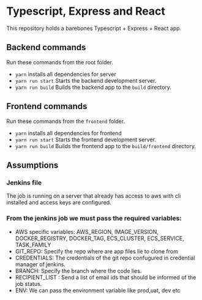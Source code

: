 # Typescript, Express and React

This repository holds a barebones Typescript + Express + React app.

## Backend commands
Run these commands from the root folder.
- `yarn` installs all dependencies for server
- `yarn run start` Starts the backend development server.
- `yarn run build` Builds the backend app to the `build` directory.


## Frontend commands
Run these commands from the `frontend` folder.
- `yarn` installs all dependencies for frontend
- `yarn run start` Starts the frontend development server.
- `yarn run build` Builds the frontend app to the `build/frontend` directory.

## Assumptions

### Jenkins file
The job is running on a server that already has access to aws with cli installed and access keys are configured.

### From the jenkins job we must pass the required variables: 
- AWS specific variables: AWS_REGION, IMAGE_VERSION, DOCKER_REGISTRY, DOCKER_TAG, ECS_CLUSTER, ECS_SERVICE, TASK_FAMILY
- GIT_REPO: Specify the repo where are app files lie to clone from
- CREDENTIALS: The credentials of the git repo confugured in credential manager of jenkins.
- BRANCH: Specify the branch where the code lies.
- RECIPIENT_LIST : Send a list of email ids that should be informed of the job status.
- ENV: We can pass the environment variable like prod,uat, dev etc

